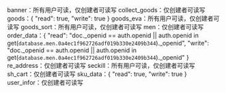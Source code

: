 banner：所有用户可读，仅创建者可读写
collect_goods：仅创建者可读写
goods：{
  "read": true,
  "write": true
}
goods_eva：所有用户可读，仅创建者可读写
goods_sort：所有用户可读，仅创建者可读写
men：仅创建者可读写
order_data：{
  "read": "doc._openid == auth.openid || auth.openid in get(`database.men.0a4ec1f962726adf019b330e2409b344`)._openid",
  "write": "doc._openid == auth.openid || auth.openid in get(`database.men.0a4ec1f962726adf019b330e2409b344`)._openid"
}
re_address：仅创建者可读写
seckill：所有用户可读，仅创建者可读写
sh_cart：仅创建者可读写
sku_data：{
  "read": true,
  "write": true
}
user_infor：仅创建者可读写
